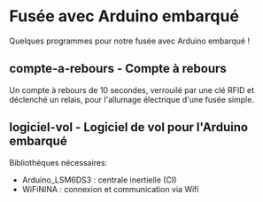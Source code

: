 # Fusée avec Arduino embarqué

Quelques programmes pour notre fusée avec Arduino embarqué !

## compte-a-rebours - Compte à rebours

Un compte à rebours de 10 secondes, verrouilé par une clé RFID et déclenché un relais, pour l'allumage électrique d'une fusée simple.


## logiciel-vol - Logiciel de vol pour l'Arduino embarqué

Bibliothèques nécessaires:
- Arduino_LSM6DS3 : centrale inertielle (CI)
- WiFiNINA : connexion et communication via Wifi